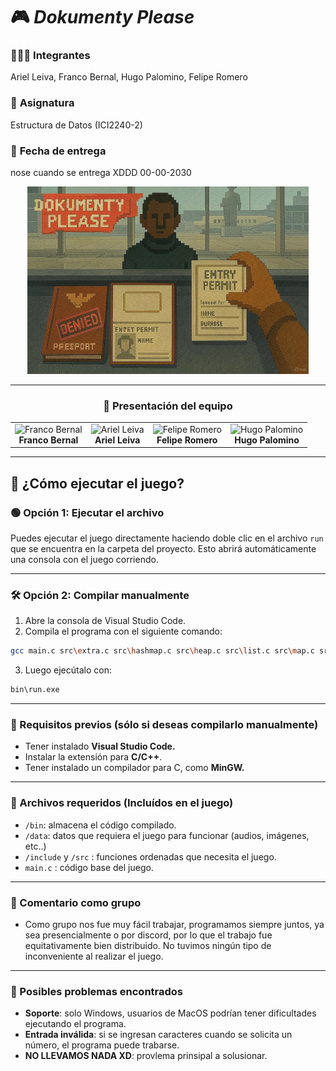 # 🎮 *Dokumenty Please*

### 🧑‍🤝‍🧑 **Integrantes**  
Ariel Leiva, Franco Bernal, Hugo Palomino, Felipe Romero  

### 🧾 **Asignatura**  
Estructura de Datos (ICI2240-2)  

### 📅 **Fecha de entrega**  
nose cuando se entrega XDDD
00-00-2030  

<div align="center">

<img src="data/portada.jpg" width="450px" alt="Portada del proyecto"/>

---

### 📸 **Presentación del equipo**

<table>
  <tr>
    <td align="center">
      <img src="https://encrypted-tbn0.gstatic.com/images?q=tbn:ANd9GcRMw8JU2VUUQK4rV54RXYVJgQripZUk6F1zCg&s" width="140px" alt="Franco Bernal"/><br/>
      <strong>Franco Bernal</strong>
    </td>
    <td align="center">
      <img src="https://encrypted-tbn0.gstatic.com/images?q=tbn:ANd9GcS4-3ekCtjuGKaoh_Ns_A7nDhVX4qlm28itlw&s" width="140px" alt="Ariel Leiva"/><br/>
      <strong>Ariel Leiva</strong>
    </td>
    <td align="center">
      <img src="https://http2.mlstatic.com/D_NQ_NP_718068-MLA83745617934_042025-O.webp" width="140px" alt="Felipe Romero"/><br/>
      <strong>Felipe Romero</strong>
    </td>
    <td align="center">
      <img src="https://tr.rbxcdn.com/180DAY-4c077d0d72a520f50e4180aef89c2ece/420/420/Hat/Png/noFilter" width="140px" alt="Hugo Palomino"/><br/>
      <strong>Hugo Palomino</strong>
    </td>
  </tr>
</table>

</div>

---


## 🚀 ¿Cómo ejecutar el juego?

### 🟢 Opción 1: Ejecutar el archivo

Puedes ejecutar el juego directamente haciendo doble clic en el archivo `run` que se encuentra en la carpeta del proyecto.
Esto abrirá automáticamente una consola con el juego corriendo.

---

### 🛠️ Opción 2: Compilar manualmente

1. Abre la consola de Visual Studio Code.
2. Compila el programa con el siguiente comando:

```bash
gcc main.c src\extra.c src\hashmap.c src\heap.c src\list.c src\map.c src\menu.c -o bin\run.exe
```

3. Luego ejecútalo con:

```bash
bin\run.exe
```

---

### 🔧 Requisitos previos (sólo si deseas compilarlo manualmente)

- Tener instalado **Visual Studio Code.**
- Instalar la extensión para **C/C++**.
- Tener instalado un compilador para C, como **MinGW.**

---

### 📂 Archivos requeridos (Incluídos en el juego)

- `/bin`: almacena el código compilado.
- `/data`: datos que requiera el juego para funcionar (audios, imágenes, etc..)
- `/include` y `/src` : funciones ordenadas que necesita el juego.
- `main.c` : código base del juego.

---

### 🔨 Comentario como grupo

- Como grupo nos fue muy fácil trabajar, programamos siempre juntos, ya sea presencialmente o por discord, por lo que el trabajo fue equitativamente bien distribuido. No tuvimos ningún tipo de inconveniente al realizar el juego.

---

### 🐞 Posibles problemas encontrados

- **Soporte**: solo Windows, usuarios de MacOS podrían tener dificultades ejecutando el programa.
- **Entrada inválida**: si se ingresan caracteres cuando se solicita un número, el programa puede trabarse.
- **NO LLEVAMOS NADA XD**: provlema prinsipal a solusionar.
